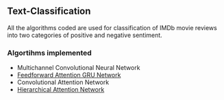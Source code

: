 ## Text-Classification
All the algorithms coded are used for classification of IMDb movie reviews into two categories of positive and negative sentiment. 

### Algortihms implemented
* Multichannel Convolutional Neural Network
* [Feedforward Attention GRU Network](https://github.com/gaurav104/TextClassification/blob/master/Reading%20Material/Feed-Forward%20Networks%20%20With%20Attention%20Can%20Solve%20Some%20Long-Term%20%20Memory%20%20Problems.pdf)
* Convolutional Attention Network
* [Hierarchical Attention Network](https://github.com/gaurav104/TextClassification/blob/master/Reading%20Material/Hierarchical%20Attention%20Networks%20for%20Document%20Classification.pdf)

